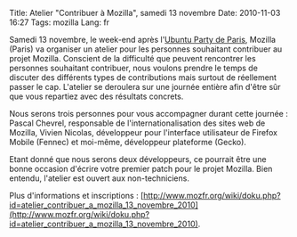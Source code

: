 Title: Atelier "Contribuer à Mozilla", samedi 13 novembre
Date: 2010-11-03 16:27
Tags: mozilla
Lang: fr

Samedi 13 novembre, le week-end après l'[Ubuntu Party de Paris](http://ubuntu-paris.org/),
Mozilla (Paris) va organiser un atelier pour les personnes souhaitant
contribuer au projet Mozilla. Conscient de la difficulté que peuvent
rencontrer les personnes souhaitant contribuer, nous voulons prendre le
temps de discuter des différents types de contributions mais surtout de
réellement passer le cap. L'atelier se deroulera sur une journée entière
afin d'être sûr que vous repartiez avec des résultats concrets.

Nous serons trois personnes pour vous accompagner durant cette journée :
Pascal Chevrel, responsable de l'internationalisation des sites web de
Mozilla, Vivien Nicolas, développeur pour l'interface utilisateur de
Firefox Mobile (Fennec) et moi-même, développeur plateforme (Gecko).

Etant donné que nous serons deux développeurs, ce pourrait être une
bonne occasion d'écrire votre premier patch pour le projet Mozilla. Bien
entendu, l'atelier est ouvert aux non-techniciens.

Plus d'informations et
inscriptions : [http://www.mozfr.org/wiki/doku.php?id=atelier_contribuer_a_mozilla_13_novembre_2010](http://www.mozfr.org/wiki/doku.php?id=atelier_contribuer_a_mozilla_13_novembre_2010).
